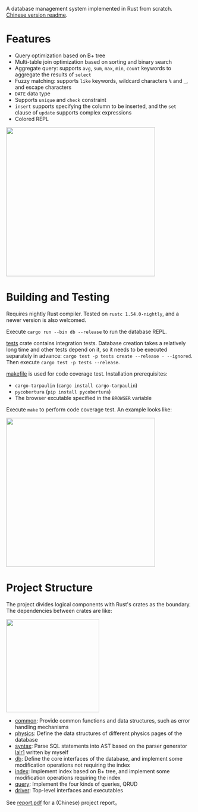 A database management system implemented in Rust from scratch. [Chinese version readme](readme-cn.md).

# Features

- Query optimization based on B+ tree
- Multi-table join optimization based on sorting and binary search
- Aggregate query: supports `avg`, `sum`, `max`, `min`, `count` keywords to aggregate the results of `select`
- Fuzzy matching: supports `like` keywords, wildcard characters `%` and `_`, and escape characters
- `DATE` data type
- Supports `unique` and `check` constraint
- `insert` supports specifying the column to be inserted, and the `set` clause of `update` supports complex expressions
- Colored REPL

<img src="report/repl.png" width="400"/>

# Building and Testing

Requires nightly Rust compiler. Tested on `rustc 1.54.0-nightly`, and a newer version is also welcomed.

Execute `cargo run --bin db --release` to run the database REPL.

[tests](tests) crate contains integration tests. Database creation takes a relatively long time and other tests depend on it, so it needs to be executed separately in advance: `cargo test -p tests create --release - --ignored`. Then execute `cargo test -p tests --release`.

[makefile](makefile) is used for code coverage test. Installation prerequisites:

- `cargo-tarpaulin` (`cargo install cargo-tarpaulin`)
- `pycobertura` (`pip install pycobertura`)
- The browser excutable specified in the `BROWSER` variable

Execute `make` to perform code coverage test. An example looks like:

<img src="report/coverage.png" width="400"/>

# Project Structure

The project divides logical components with Rust's crates as the boundary. The dependencies between crates are like:

<img src="report/arch.png" width="250"/>

- [common](common): Provide common functions and data structures, such as error handling mechanisms
- [physics](physics): Define the data structures of different physics pages of the database
- [syntax](syntax): Parse SQL statements into AST based on the parser generator [lalr1](https://github.com/MashPlant/lalr1) written by myself
- [db](db): Define the core interfaces of the database, and implement some modification operations not requiring the index
- [index](index): Implement index based on B+ tree, and implement some modification operations requiring the index
- [query](query): Implement the four kinds of queries, QRUD
- [driver](driver): Top-level interfaces and executables

See [report.pdf](report/report.pdf) for a (Chinese) project report。